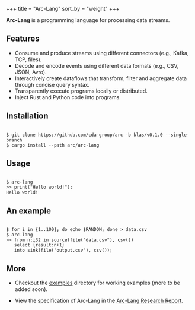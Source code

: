 +++
title = "Arc-Lang"
sort_by = "weight"
+++

**Arc-Lang** is a programming language for processing data streams.

## Features

* Consume and produce streams using different connectors (e.g., Kafka, TCP, files).
* Decode and encode events using different data formats (e.g., CSV, JSON, Avro).
* Interactively create dataflows that transform, filter and aggregate data through concise query syntax.
* Transparently execute programs locally or distributed.
* Inject Rust and Python code into programs.

## Installation

<pre><code>
$ <span class="string">git</span> <span class="string">clone</span> https://github.com/cda-group/arc -b klas/v0.1.0 --single-branch
$ <span class="string">cargo</span> <span class="string">install</span> --path arc/arc-lang
</code></pre>

## Usage

<pre><code>
$ <span class="string">arc-lang</span>
>> print(<span class="string">"Hello world!"</span>);
Hello world!
</code></pre>

## An example

<pre><code>
$ <span class="keyword">for</span> i <span class="keyword">in</span> {<span class="numeric">1</span>..<span class="numeric">100</span>}; <span class="keyword">do</span> <span class="string">echo</span> $RANDOM; <span class="keyword">done</span> > data.csv
$ <span class="string">arc-lang</span>
>> <span class="keyword">from</span> n:<span class="type">i32</span> <span class="keyword">in</span> source(file(<span class="string">"data.csv"</span>), csv())
   <span class="keyword">select</span> {result:n+<span class="numeric">1</span>}
   <span class="keyword">into</span> sink(file(<span class="string">"output.csv"</span>), csv());
</code></pre>

## More

* Checkout the [examples](https://github.com/cda-group/arc/tree/klas/v1/arc-lang/examples) directory for working examples (more to be added soon).
<!-- * Learn more about how to use Arc-Lang in the [Arc-Lang Book](/arc/book/index.html). -->
* View the specification of Arc-Lang in the [Arc-Lang Research Report](/arc/Arc-Lang-Report.pdf).
